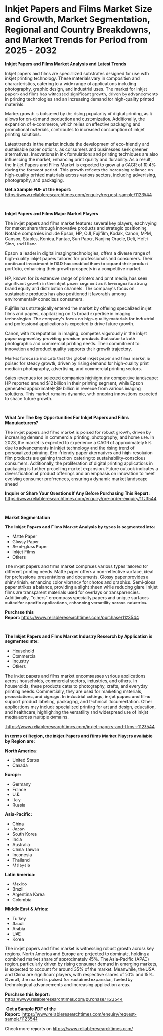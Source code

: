 <p><h1>Inkjet Papers and Films Market Size and Growth, Market Segmentation, Regional and Country Breakdowns, and Market Trends for Period from 2025 -  2032</h1></p><p><strong>Inkjet Papers and Films Market Analysis and Latest Trends</strong></p>
<p><p>Inkjet papers and films are specialized substrates designed for use with inkjet printing technology. These materials vary in composition and characteristics, catering to a wide range of applications including photography, graphic design, and industrial uses. The market for inkjet papers and films has witnessed significant growth, driven by advancements in printing technologies and an increasing demand for high-quality printed materials.</p><p>Market growth is bolstered by the rising popularity of digital printing, as it allows for on-demand production and customization. Additionally, the expansion of e-commerce, which relies on effective packaging and promotional materials, contributes to increased consumption of inkjet printing solutions. </p><p>Latest trends in the market include the development of eco-friendly and sustainable paper options, as consumers and businesses seek greener alternatives. Innovations in ink formulations and printing techniques are also influencing the market, enhancing print quality and durability. As a result, the Inkjet Papers and Films Market is expected to grow at a CAGR of 10.4% during the forecast period. This growth reflects the increasing reliance on high-quality printed materials across various sectors, including advertising, photography, and packaging.</p></p>
<p><strong>Get a Sample PDF of the Report:&nbsp;</strong> <a href="https://www.reliableresearchtimes.com/enquiry/request-sample/1123544?utm_campaign=3061&utm_medium=2&utm_source=Github&utm_content=ia&utm_term=04042025&utm_id=inkjet-papers-and-films">https://www.reliableresearchtimes.com/enquiry/request-sample/1123544</a></p>
<p>&nbsp;</p>
<p><strong>Inkjet Papers and Films Major Market Players</strong></p>
<p><p>The inkjet papers and films market features several key players, each vying for market share through innovative products and strategic positioning. Notable companies include Epson, HP, OJI, Fujifilm, Kodak, Canon, MPM, Canson, Staples, Konica, Fantac, Sun Paper, Nanjing Oracle, Deli, Hefei Sino, and Ulano.</p><p>Epson, a leader in digital imaging technologies, offers a diverse range of high-quality inkjet papers tailored for professionals and consumers. Their continued investment in R&D has enabled them to expand their product portfolio, enhancing their growth prospects in a competitive market.</p><p>HP, known for its extensive range of printers and print media, has seen significant growth in the inkjet paper segment as it leverages its strong brand equity and distribution channels. The company's focus on sustainable products has also positioned it favorably among environmentally conscious consumers.</p><p>Fujifilm has strategically entered the market by offering specialized inkjet films and papers, capitalizing on its broad expertise in imaging technologies. The company's focus on high-quality materials for industrial and professional applications is expected to drive future growth.</p><p>Canon, with its reputation in imaging, competes vigorously in the inkjet paper segment by providing premium products that cater to both photographic and commercial printing needs. Their commitment to innovation and product quality supports their growth trajectory.</p><p>Market forecasts indicate that the global inkjet paper and films market is poised for steady growth, driven by rising demand for high-quality print media in photography, advertising, and commercial printing sectors.</p><p>Sales revenues for selected companies highlight the competitive landscape: HP reported around $12 billion in their printing segment, while Epson generated approximately $9 billion in revenue from various imaging solutions. This market remains dynamic, with ongoing innovations expected to shape future growth.</p></p>
<p>&nbsp;</p>
<p><strong>What Are The Key Opportunities For Inkjet Papers and Films Manufacturers?</strong></p>
<p><p>The inkjet papers and films market is poised for robust growth, driven by increasing demand in commercial printing, photography, and home use. In 2023, the market is expected to experience a CAGR of approximately 5% due to advancements in inkjet technology and the rising trend of personalized printing. Eco-friendly paper alternatives and high-resolution film products are gaining traction, catering to sustainability-conscious consumers. Additionally, the proliferation of digital printing applications in packaging is further propelling market expansion. Future outlook indicates a diversification of product offerings and an emphasis on innovation to meet evolving consumer preferences, ensuring a dynamic market landscape ahead.</p></p>
<p><strong>Inquire or Share Your Questions If Any Before Purchasing This Report:</strong> <a href="https://www.reliableresearchtimes.com/enquiry/pre-order-enquiry/1123544?utm_campaign=3061&utm_medium=2&utm_source=Github&utm_content=ia&utm_term=04042025&utm_id=inkjet-papers-and-films">https://www.reliableresearchtimes.com/enquiry/pre-order-enquiry/1123544</a></p>
<p>&nbsp;</p>
<p><strong>Market Segmentation</strong></p>
<p><strong>The Inkjet Papers and Films Market Analysis by types is segmented into:</strong></p>
<p><ul><li>Matte Paper</li><li>Glossy Paper</li><li>Semi-gloss Paper</li><li>Inkjet Films</li><li>Others</li></ul></p>
<p><p>The inkjet papers and films market comprises various types tailored for different printing needs. Matte paper offers a non-reflective surface, ideal for professional presentations and documents. Glossy paper provides a shiny finish, enhancing color vibrancy for photos and graphics. Semi-gloss paper strikes a balance, providing a slight sheen while reducing glare. Inkjet films are transparent materials used for overlays or transparencies. Additionally, "others" encompass specialty papers and unique surfaces suited for specific applications, enhancing versatility across industries.</p></p>
<p><strong>Purchase this Report:&nbsp;</strong><a href="https://www.reliableresearchtimes.com/purchase/1123544?utm_campaign=3061&utm_medium=2&utm_source=Github&utm_content=ia&utm_term=04042025&utm_id=inkjet-papers-and-films">https://www.reliableresearchtimes.com/purchase/1123544</a></p>
<p>&nbsp;</p>
<p><strong>The Inkjet Papers and Films Market Industry Research by Application is segmented into:</strong></p>
<p><ul><li>Household</li><li>Commercial</li><li>Industry</li><li>Others</li></ul></p>
<p><p>The inkjet papers and films market encompasses various applications across households, commercial sectors, industries, and others. In households, these products cater to photography, crafts, and everyday printing needs. Commercially, they are used for marketing materials, presentations, and signage. In industrial settings, inkjet papers and films support product labeling, packaging, and technical documentation. Other applications may include specialized printing for art and design, education, and healthcare, highlighting the versatility and widespread use of inkjet media across multiple domains.</p></p>
<p><a href="https://www.reliableresearchtimes.com/inkjet-papers-and-films-r1123544?utm_campaign=3061&utm_medium=2&utm_source=Github&utm_content=ia&utm_term=04042025&utm_id=inkjet-papers-and-films">&nbsp;https://www.reliableresearchtimes.com/inkjet-papers-and-films-r1123544</a></p>
<p><strong>In terms of Region, the Inkjet Papers and Films Market Players available by Region are:</strong></p>
<p>
    <p> <strong> North America: </strong>
        <ul>
            <li>United States</li>
            <li>Canada</li>
        </ul>
        </p> 
    <p> <strong> Europe: </strong>
        <ul>
            <li>Germany</li>
            <li>France</li>
            <li>U.K.</li>
            <li>Italy</li>
            <li>Russia</li>
        </ul>
        </p> 
    <p> <strong> Asia-Pacific: </strong>
        <ul>
            <li>China</li>
            <li>Japan</li>
            <li>South Korea</li>
            <li>India</li>
            <li>Australia</li>
            <li>China Taiwan</li>
            <li>Indonesia</li>
            <li>Thailand</li>
            <li>Malaysia</li>
        </ul>
        </p> 
    <p> <strong> Latin America: </strong>
        <ul>
            <li>Mexico</li>
            <li>Brazil</li>
            <li>Argentina Korea</li>
            <li>Colombia</li>
        </ul>
        </p> 
    <p> <strong> Middle East & Africa: </strong>
        <ul>
            <li>Turkey</li>
            <li>Saudi</li>
            <li>Arabia</li>
            <li>UAE</li>
            <li>Korea</li>
        </ul>
    </p>
    </p>
<p><p>The inkjet papers and films market is witnessing robust growth across key regions. North America and Europe are projected to dominate, holding a combined market share of approximately 45%. The Asia-Pacific (APAC) region, particularly driven by rising consumer demand in emerging markets, is expected to account for around 35% of the market. Meanwhile, the USA and China are significant players, with respective shares of 20% and 15%. Overall, the market is poised for sustained expansion, fueled by technological advancements and increasing application areas.</p></p>
<p><strong>Purchase this Report: </strong><a href="https://www.reliableresearchtimes.com/purchase/1123544?utm_campaign=3061&utm_medium=2&utm_source=Github&utm_content=ia&utm_term=04042025&utm_id=inkjet-papers-and-films">https://www.reliableresearchtimes.com/purchase/1123544</a></p>
<p>&nbsp;<strong>Get a Sample PDF of the Report:&nbsp;&nbsp;</strong><a href="https://www.reliableresearchtimes.com/enquiry/request-sample/1123544?utm_campaign=3061&utm_medium=2&utm_source=Github&utm_content=ia&utm_term=04042025&utm_id=inkjet-papers-and-films">https://www.reliableresearchtimes.com/enquiry/request-sample/1123544</a></p>
<p><strong></strong></p>
<p>Check more reports on <a href="https://www.reliableresearchtimes.com/?utm_campaign=3061&utm_medium=2&utm_source=Github&utm_content=ia&utm_term=04042025&utm_id=inkjet-papers-and-films">https://www.reliableresearchtimes.com/</a></p>